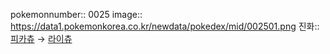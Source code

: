 pokemonnumber:: 0025
image:: https://data1.pokemonkorea.co.kr/newdata/pokedex/mid/002501.png
진화:: [피카츄]([[포켓몬스터/피카츄]]) → [라이츄]([[포켓몬스터/라이츄]])
